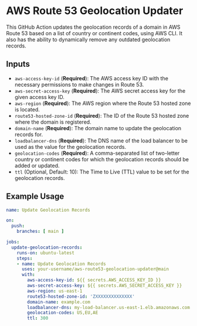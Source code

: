 # AWS Route 53 Geolocation Updater

This GitHub Action updates the geolocation records of a domain in AWS Route 53 based on a list of country or continent codes, using AWS CLI. It also has the ability to dynamically remove any outdated geolocation records.

## Inputs

- `aws-access-key-id` (**Required**): The AWS access key ID with the necessary permissions to make changes in Route 53.
- `aws-secret-access-key` (**Required**): The AWS secret access key for the given access key ID.
- `aws-region` (**Required**): The AWS region where the Route 53 hosted zone is located.
- `route53-hosted-zone-id` (**Required**): The ID of the Route 53 hosted zone where the domain is registered.
- `domain-name` (**Required**): The domain name to update the geolocation records for.
- `loadbalancer-dns` (**Required**): The DNS name of the load balancer to be used as the value for the geolocation records.
- `geolocation-codes` (**Required**): A comma-separated list of two-letter country or continent codes for which the geolocation records should be added or updated.
- `ttl` (Optional, Default: 10): The Time to Live (TTL) value to be set for the geolocation records.

## Example Usage

```yaml
name: Update Geolocation Records

on:
  push:
    branches: [ main ]

jobs:
  update-geolocation-records:
    runs-on: ubuntu-latest
    steps:
    - name: Update Geolocation Records
      uses: your-username/aws-route53-geolocation-updater@main
      with:
        aws-access-key-id: ${{ secrets.AWS_ACCESS_KEY_ID }}
        aws-secret-access-key: ${{ secrets.AWS_SECRET_ACCESS_KEY }}
        aws-region: us-east-1
        route53-hosted-zone-id: 'ZXXXXXXXXXXXXXX'
        domain-name: example.com
        loadbalancer-dns: my-load-balancer.us-east-1.elb.amazonaws.com
        geolocation-codes: US,EU,AE
        ttl: 300

